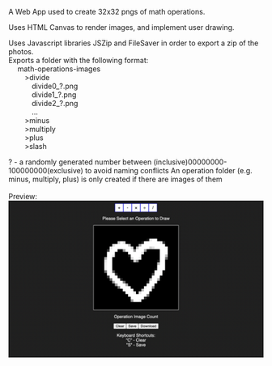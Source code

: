 A Web App used to create 32x32 pngs of math operations.

Uses HTML Canvas to render images, and implement user drawing.

Uses Javascript libraries JSZip and FileSaver in order to export a zip of the photos.
<br>Exports a folder with the following format:
<br>&emsp;  math-operations-images
<br>&emsp;&emsp;      >divide
<br>&emsp;&emsp;&emsp;          divide0_?.png
<br>&emsp;&emsp;&emsp;          divide1_?.png
<br>&emsp;&emsp;&emsp;          divide2_?.png
<br>&emsp;&emsp;&emsp;          ...
<br>&emsp;&emsp;      >minus
<br>&emsp;&emsp;      >multiply
<br>&emsp;&emsp;      >plus
<br>&emsp;&emsp;      >slash
      
? - a randomly generated number between (inclusive)00000000-100000000(exclusive) to avoid naming conflicts
An operation folder (e.g. minus, multiply, plus) is only created if there are images of them
<br><br>
Preview:
<img src="DrawToolPreview.png">
